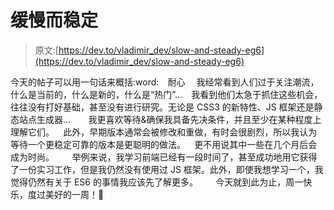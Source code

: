 # 缓慢而稳定

> 原文:[https://dev.to/vladimir_dev/slow-and-steady-eg6](https://dev.to/vladimir_dev/slow-and-steady-eg6)

今天的帖子可以用一句话来概括:word:⠀
耐心
⠀
我经常看到人们过于关注潮流，什么是当前的，什么是新的，什么是“热门”...⠀
我看到他们太急于抓住这些机会，往往没有打好基础，甚至没有进行研究。无论是 CSS3 的新特性、JS 框架还是静态站点生成器...⠀
⠀
我更喜欢等待&确保我具备先决条件，并且至少在某种程度上理解它们。⠀
此外，早期版本通常会被修改和重做，有时会很剧烈，所以我认为等待一个更稳定可靠的版本是更聪明的做法。⠀
更不用说其中一些在几个月后会成为时尚。⠀
⠀
举例来说，我学习前端已经有一段时间了，甚至成功地用它获得了一份实习工作，但是我仍然没有使用过 JS 框架。此外，即使我想学习一个，我觉得仍然有关于 ES6 的事情我应该先了解更多。⠀
⠀
今天就到此为止，周一快乐，度过美好的一周！👋⠀